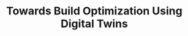 ---
title: "Towards Build Optimization Using Digital Twins"
authors: Henri, Aïdasso; Francis, Bordeleau; Ali, Tizghadam
link: ""
venue: "21st International Conference on Predictive Models and Data Analytics in Software Engineering - PROMISE 2025"
year: 2025
---